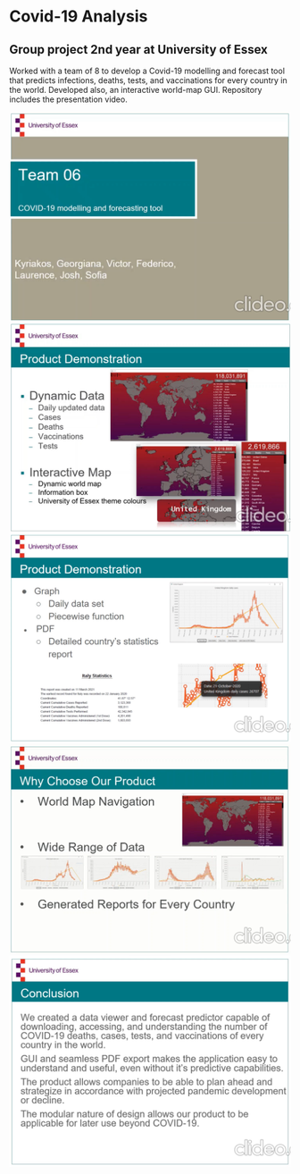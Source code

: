 # Covid-19 Analysis
## Group project 2nd year at University of Essex
Worked with a team of 8 to develop a Covid-19 modelling and forecast tool that predicts infections, deaths, tests, and vaccinations for every country in the world. Developed also, an interactive world-map GUI.
Repository includes the presentation video.

![Covid-19 modelling and forecasting tool](https://github.com/kyriakossk2000/Covid-19_Analysis/blob/main/Screenshot%202024-01-11%20221132.png)
![Product Demonstration](https://github.com/kyriakossk2000/Covid-19_Analysis/blob/main/Screenshot%202024-01-11%20221107.png)
![Analytics](https://github.com/kyriakossk2000/Covid-19_Analysis/blob/main/Screenshot%202024-01-11%20221213.png)
![Overalll](https://github.com/kyriakossk2000/Covid-19_Analysis/blob/main/Screenshot%202024-01-11%20221245.png)
![Conclusion](https://github.com/kyriakossk2000/Covid-19_Analysis/blob/main/Screenshot%202024-01-11%20221258.png)
